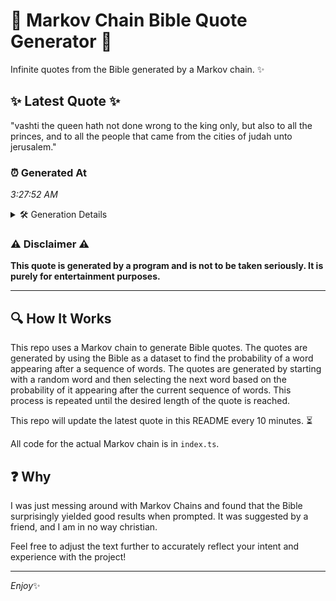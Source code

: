 # 📖 Markov Chain Bible Quote Generator 📖

Infinite quotes from the Bible generated by a Markov chain. ✨

## ✨ Latest Quote ✨
"vashti the queen hath not done wrong to the king only, but also to all the princes, and to all the people that came from the cities of judah unto jerusalem."

### ⏰ Generated At
*3:27:52 AM*

<details>
    <summary>🛠️ Generation Details</summary>
    <p>
        <strong>🌱 Seed:</strong> vashti<br>
        <strong>🔄 Iterations:</strong> 30<br>
        <strong>📜 Context History:</strong><br>[ vashti ]: the<br>[ vashti, the ]: queen<br>[ vashti, the, queen ]: hath<br>[ vashti, the, queen, hath ]: not<br>[ vashti, the, queen, hath, not ]: done<br>[ vashti, the, queen, hath, not, done ]: wrong<br>[ the, queen, hath, not, done, wrong ]: to<br>[ queen, hath, not, done, wrong, to ]: the<br>[ hath, not, done, wrong, to, the ]: king<br>[ not, done, wrong, to, the, king ]: only,<br>[ done, wrong, to, the, king, only, ]: but<br>[ wrong, to, the, king, only,, but ]: also<br>[ to, the, king, only,, but, also ]: to<br>[ the, king, only,, but, also, to ]: all<br>[ king, only,, but, also, to, all ]: the<br>[ only,, but, also, to, all, the ]: princes,<br>[ but, also, to, all, the, princes, ]: and<br>[ also, to, all, the, princes,, and ]: to<br>[ to, all, the, princes,, and, to ]: all<br>[ all, the, princes,, and, to, all ]: the<br>[ the, princes,, and, to, all, the ]: people<br>[ princes,, and, to, all, the, people ]: that<br>[ and, to, all, the, people, that ]: came<br>[ to, all, the, people, that, came ]: from<br>[ all, the, people, that, came, from ]: the<br>[ the, people, that, came, from, the ]: cities<br>[ people, that, came, from, the, cities ]: of<br>[ that, came, from, the, cities, of ]: judah<br>[ came, from, the, cities, of, judah ]: unto<br>[ from, the, cities, of, judah, unto ]: jerusalem.<br>
    </p>
</details>

### ⚠️ Disclaimer ⚠️
**This quote is generated by a program and is not to be taken seriously. It is purely for entertainment purposes.**

---

## 🔍 How It Works

This repo uses a Markov chain to generate Bible quotes. The quotes are generated by using the Bible as a dataset to find the probability of a word appearing after a sequence of words. The quotes are generated by starting with a random word and then selecting the next word based on the probability of it appearing after the current sequence of words. This process is repeated until the desired length of the quote is reached.

This repo will update the latest quote in this README every 10 minutes. ⏳

All code for the actual Markov chain is in `index.ts`.

## ❓ Why

I was just messing around with Markov Chains and found that the Bible surprisingly yielded good results when prompted. 
It was suggested by a friend, and I am in no way christian.

Feel free to adjust the text further to accurately reflect your intent and experience with the project!

---

*Enjoy*✨
